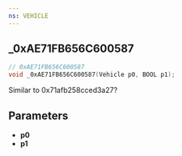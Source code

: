 ```yaml
---
ns: VEHICLE
---
```

## _0xAE71FB656C600587

```c
// 0xAE71FB656C600587
void _0xAE71FB656C600587(Vehicle p0, BOOL p1);
```

Similar to 0x71afb258cced3a27?

## Parameters
* **p0**
* **p1**

